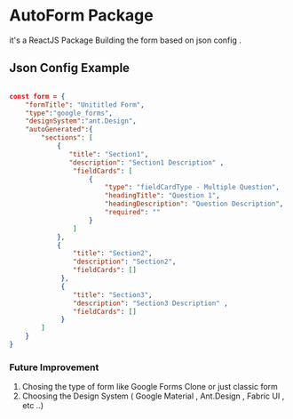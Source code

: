 # AutoForm Package 

it's a ReactJS Package Building the form based on json config  .

## Json Config Example

```json

const form = {
    "formTitle": "Unititled Form",
    "type":"google_forms",
    "designSystem":"ant.Design",
    "autoGenerated":{
        "sections": [
            {
               "title": "Section1",
               "description": "Section1 Description" ,
                "fieldCards": [
                    {
                        "type": "fieldCardType - Multiple Question",
                        "headingTitle": "Question 1", 
                        "headingDescription": "Question Description",
                        "required": ""
                    }
                ]
            },
            {
                "title": "Section2",
                "description": "Section2",
                "fieldCards": []
             },
             {
                "title": "Section3",
                "description": "Section3 Description" ,
                "fieldCards": []
             }
        ]
    }
}    


```

### Future Improvement 

1. Chosing the type of form like Google Forms Clone or just classic form 
2. Choosing the Design System ( Google Material , Ant.Design , Fabric UI , etc ..)
